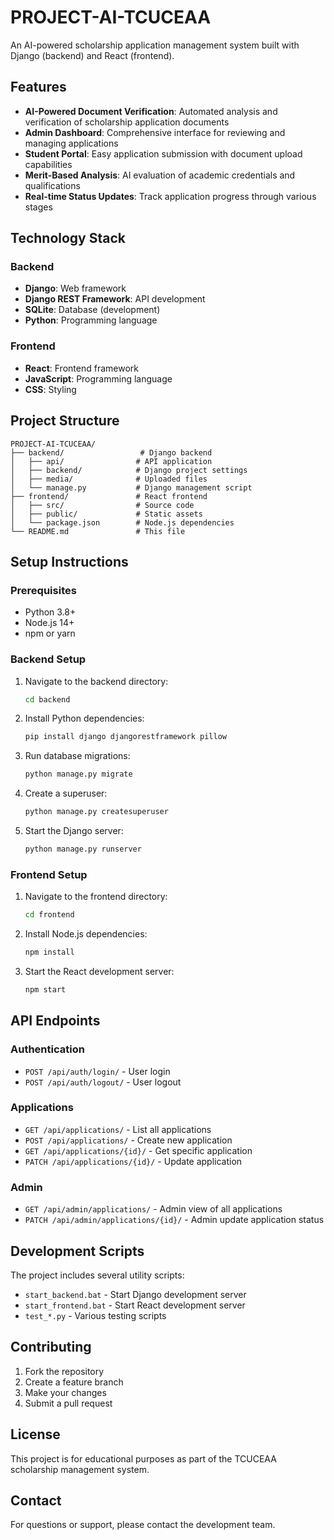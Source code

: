 # PROJECT-AI-TCUCEAA

An AI-powered scholarship application management system built with Django (backend) and React (frontend).

## Features

- **AI-Powered Document Verification**: Automated analysis and verification of scholarship application documents
- **Admin Dashboard**: Comprehensive interface for reviewing and managing applications
- **Student Portal**: Easy application submission with document upload capabilities
- **Merit-Based Analysis**: AI evaluation of academic credentials and qualifications
- **Real-time Status Updates**: Track application progress through various stages

## Technology Stack

### Backend
- **Django**: Web framework
- **Django REST Framework**: API development
- **SQLite**: Database (development)
- **Python**: Programming language

### Frontend
- **React**: Frontend framework
- **JavaScript**: Programming language
- **CSS**: Styling

## Project Structure

```
PROJECT-AI-TCUCEAA/
├── backend/                 # Django backend
│   ├── api/                # API application
│   ├── backend/            # Django project settings
│   ├── media/              # Uploaded files
│   └── manage.py           # Django management script
├── frontend/               # React frontend
│   ├── src/                # Source code
│   ├── public/             # Static assets
│   └── package.json        # Node.js dependencies
└── README.md               # This file
```

## Setup Instructions

### Prerequisites
- Python 3.8+
- Node.js 14+
- npm or yarn

### Backend Setup
1. Navigate to the backend directory:
   ```bash
   cd backend
   ```

2. Install Python dependencies:
   ```bash
   pip install django djangorestframework pillow
   ```

3. Run database migrations:
   ```bash
   python manage.py migrate
   ```

4. Create a superuser:
   ```bash
   python manage.py createsuperuser
   ```

5. Start the Django server:
   ```bash
   python manage.py runserver
   ```

### Frontend Setup
1. Navigate to the frontend directory:
   ```bash
   cd frontend
   ```

2. Install Node.js dependencies:
   ```bash
   npm install
   ```

3. Start the React development server:
   ```bash
   npm start
   ```

## API Endpoints

### Authentication
- `POST /api/auth/login/` - User login
- `POST /api/auth/logout/` - User logout

### Applications
- `GET /api/applications/` - List all applications
- `POST /api/applications/` - Create new application
- `GET /api/applications/{id}/` - Get specific application
- `PATCH /api/applications/{id}/` - Update application

### Admin
- `GET /api/admin/applications/` - Admin view of all applications
- `PATCH /api/admin/applications/{id}/` - Admin update application status

## Development Scripts

The project includes several utility scripts:

- `start_backend.bat` - Start Django development server
- `start_frontend.bat` - Start React development server
- `test_*.py` - Various testing scripts

## Contributing

1. Fork the repository
2. Create a feature branch
3. Make your changes
4. Submit a pull request

## License

This project is for educational purposes as part of the TCUCEAA scholarship management system.

## Contact

For questions or support, please contact the development team.

